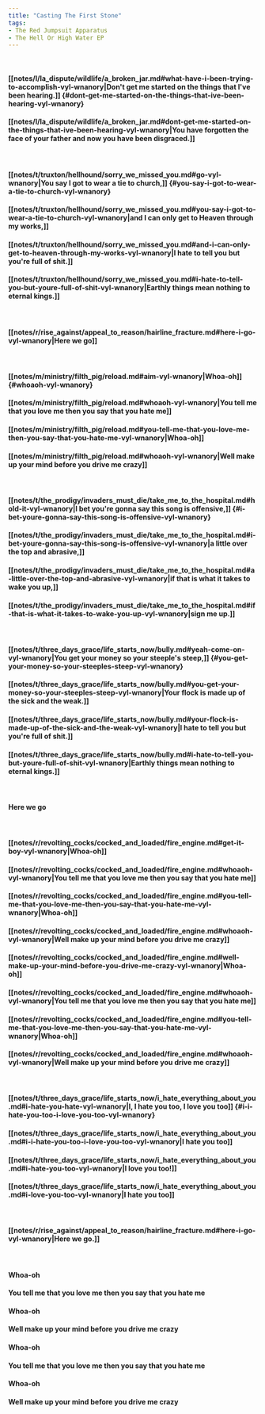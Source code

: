 ```yaml
---
title: "Casting The First Stone"
tags:
- The Red Jumpsuit Apparatus
- The Hell Or High Water EP
---
```

&nbsp;
#### [[notes/l/la_dispute/wildlife/a_broken_jar.md#what-have-i-been-trying-to-accomplish-vyl-wnanory|Don't get me started on the things that I've been hearing.]] {#dont-get-me-started-on-the-things-that-ive-been-hearing-vyl-wnanory}
#### [[notes/l/la_dispute/wildlife/a_broken_jar.md#dont-get-me-started-on-the-things-that-ive-been-hearing-vyl-wnanory|You have forgotten the face of your father and now you have been disgraced.]]
&nbsp;
#### [[notes/t/truxton/hellhound/sorry_we_missed_you.md#go-vyl-wnanory|You say I got to wear a tie to church,]] {#you-say-i-got-to-wear-a-tie-to-church-vyl-wnanory}
#### [[notes/t/truxton/hellhound/sorry_we_missed_you.md#you-say-i-got-to-wear-a-tie-to-church-vyl-wnanory|and I can only get to Heaven through my works,]]
#### [[notes/t/truxton/hellhound/sorry_we_missed_you.md#and-i-can-only-get-to-heaven-through-my-works-vyl-wnanory|I hate to tell you but you're full of shit.]]
#### [[notes/t/truxton/hellhound/sorry_we_missed_you.md#i-hate-to-tell-you-but-youre-full-of-shit-vyl-wnanory|Earthly things mean nothing to eternal kings.]]
&nbsp;
#### [[notes/r/rise_against/appeal_to_reason/hairline_fracture.md#here-i-go-vyl-wnanory|Here we go]]
&nbsp;
#### [[notes/m/ministry/filth_pig/reload.md#aim-vyl-wnanory|Whoa-oh]] {#whoaoh-vyl-wnanory}
#### [[notes/m/ministry/filth_pig/reload.md#whoaoh-vyl-wnanory|You tell me that you love me then you say that you hate me]]
#### [[notes/m/ministry/filth_pig/reload.md#you-tell-me-that-you-love-me-then-you-say-that-you-hate-me-vyl-wnanory|Whoa-oh]]
#### [[notes/m/ministry/filth_pig/reload.md#whoaoh-vyl-wnanory|Well make up your mind before you drive me crazy]]
&nbsp;
#### [[notes/t/the_prodigy/invaders_must_die/take_me_to_the_hospital.md#hold-it-vyl-wnanory|I bet you're gonna say this song is offensive,]] {#i-bet-youre-gonna-say-this-song-is-offensive-vyl-wnanory}
#### [[notes/t/the_prodigy/invaders_must_die/take_me_to_the_hospital.md#i-bet-youre-gonna-say-this-song-is-offensive-vyl-wnanory|a little over the top and abrasive,]]
#### [[notes/t/the_prodigy/invaders_must_die/take_me_to_the_hospital.md#a-little-over-the-top-and-abrasive-vyl-wnanory|if that is what it takes to wake you up,]]
#### [[notes/t/the_prodigy/invaders_must_die/take_me_to_the_hospital.md#if-that-is-what-it-takes-to-wake-you-up-vyl-wnanory|sign me up.]]
&nbsp;
#### [[notes/t/three_days_grace/life_starts_now/bully.md#yeah-come-on-vyl-wnanory|You get your money so your steeple's steep,]] {#you-get-your-money-so-your-steeples-steep-vyl-wnanory}
#### [[notes/t/three_days_grace/life_starts_now/bully.md#you-get-your-money-so-your-steeples-steep-vyl-wnanory|Your flock is made up of the sick and the weak.]]
#### [[notes/t/three_days_grace/life_starts_now/bully.md#your-flock-is-made-up-of-the-sick-and-the-weak-vyl-wnanory|I hate to tell you but you're full of shit.]]
#### [[notes/t/three_days_grace/life_starts_now/bully.md#i-hate-to-tell-you-but-youre-full-of-shit-vyl-wnanory|Earthly things mean nothing to eternal kings.]]
&nbsp;
#### Here we go
&nbsp;
#### [[notes/r/revolting_cocks/cocked_and_loaded/fire_engine.md#get-it-boy-vyl-wnanory|Whoa-oh]]
#### [[notes/r/revolting_cocks/cocked_and_loaded/fire_engine.md#whoaoh-vyl-wnanory|You tell me that you love me then you say that you hate me]]
#### [[notes/r/revolting_cocks/cocked_and_loaded/fire_engine.md#you-tell-me-that-you-love-me-then-you-say-that-you-hate-me-vyl-wnanory|Whoa-oh]]
#### [[notes/r/revolting_cocks/cocked_and_loaded/fire_engine.md#whoaoh-vyl-wnanory|Well make up your mind before you drive me crazy]]
#### [[notes/r/revolting_cocks/cocked_and_loaded/fire_engine.md#well-make-up-your-mind-before-you-drive-me-crazy-vyl-wnanory|Whoa-oh]]
#### [[notes/r/revolting_cocks/cocked_and_loaded/fire_engine.md#whoaoh-vyl-wnanory|You tell me that you love me then you say that you hate me]]
#### [[notes/r/revolting_cocks/cocked_and_loaded/fire_engine.md#you-tell-me-that-you-love-me-then-you-say-that-you-hate-me-vyl-wnanory|Whoa-oh]]
#### [[notes/r/revolting_cocks/cocked_and_loaded/fire_engine.md#whoaoh-vyl-wnanory|Well make up your mind before you drive me crazy]]
&nbsp;
#### [[notes/t/three_days_grace/life_starts_now/i_hate_everything_about_you.md#i-hate-you-hate-vyl-wnanory|I, I hate you too, I love you too]] {#i-i-hate-you-too-i-love-you-too-vyl-wnanory}
#### [[notes/t/three_days_grace/life_starts_now/i_hate_everything_about_you.md#i-i-hate-you-too-i-love-you-too-vyl-wnanory|I hate you too]]
#### [[notes/t/three_days_grace/life_starts_now/i_hate_everything_about_you.md#i-hate-you-too-vyl-wnanory|I love you too!]]
#### [[notes/t/three_days_grace/life_starts_now/i_hate_everything_about_you.md#i-love-you-too-vyl-wnanory|I hate you too]]
&nbsp;
#### [[notes/r/rise_against/appeal_to_reason/hairline_fracture.md#here-i-go-vyl-wnanory|Here we go.]]
&nbsp;
#### Whoa-oh
#### You tell me that you love me then you say that you hate me
#### Whoa-oh
#### Well make up your mind before you drive me crazy
#### Whoa-oh
#### You tell me that you love me then you say that you hate me
#### Whoa-oh
#### Well make up your mind before you drive me crazy
